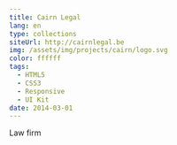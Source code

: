 ```yaml
---
title: Cairn Legal
lang: en
type: collections
siteUrl: http://cairnlegal.be
img: /assets/img/projects/cairn/logo.svg
color: ffffff
tags:
  - HTML5
  - CSS3
  - Responsive
  - UI Kit
date: 2014-03-01
---
```


Law firm
